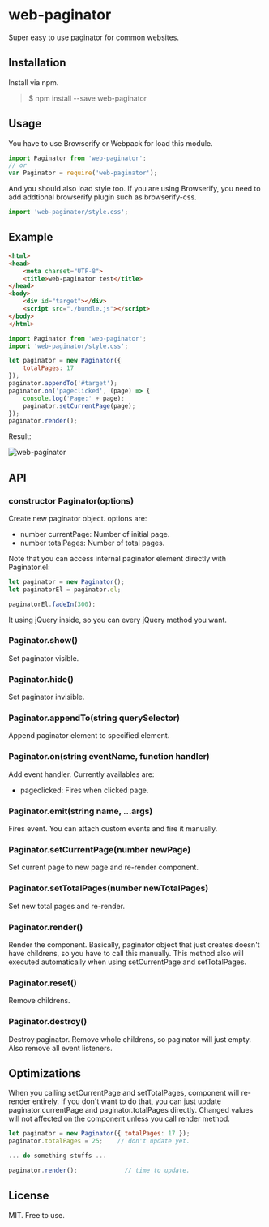 # web-paginator
Super easy to use paginator for common websites.

## Installation
Install via npm.
> $ npm install --save web-paginator


## Usage
You have to use Browserify or Webpack for load this module.

```javascript
import Paginator from 'web-paginator';
// or
var Paginator = require('web-paginator');
```

And you should also load style too. If you are using Browserify, you need to add addtional browserify plugin such as browserify-css.

```javascript
import 'web-paginator/style.css';
```


## Example

```html
<html>
<head>
	<meta charset="UTF-8">
	<title>web-paginator test</title>
</head>
<body>
	<div id="target"></div>
	<script src="./bundle.js"></script>
</body>
</html>
```

```javascript
import Paginator from 'web-paginator';
import 'web-paginator/style.css';

let paginator = new Paginator({
	totalPages: 17
});
paginator.appendTo('#target');
paginator.on('pageclicked', (page) => {
	console.log('Page:' + page);
	paginator.setCurrentPage(page);
});
paginator.render();
```

Result:

![web-paginator](http://photon.modernator.me:/album/rico345100@gmail.com/blog/web-paginator/web-paginator.png)


## API
### constructor Paginator(options)
Create new paginator object. options are:
- number currentPage: Number of initial page.
- number totalPages: Number of total pages.

Note that you can access internal paginator element directly with Paginator.el:

```javascript
let paginator = new Paginator();
let paginatorEl = paginator.el;

paginatorEl.fadeIn(300);
```

It using jQuery inside, so you can every jQuery method you want.

### Paginator.show()
Set paginator visible.

### Paginator.hide()
Set paginator invisible. 

### Paginator.appendTo(string querySelector)
Append paginator element to specified element.

### Paginator.on(string eventName, function handler)
Add event handler. Currently availables are:
- pageclicked: Fires when clicked page.

### Paginator.emit(string name, ...args)
Fires event. You can attach custom events and fire it manually.

### Paginator.setCurrentPage(number newPage)
Set current page to new page and re-render component.

### Paginator.setTotalPages(number newTotalPages)
Set new total pages and re-render.

### Paginator.render()
Render the component. Basically, paginator object that just creates doesn't have childrens, so you have to call this manually.
This method also will executed automatically when using setCurrentPage and setTotalPages.

### Paginator.reset()
Remove childrens.

### Paginator.destroy()
Destroy paginator. Remove whole childrens, so paginator will just empty. Also remove all event listeners.


## Optimizations
When you calling setCurrentPage and setTotalPages, component will re-render entirely.
If you don't want to do that, you can just update paginator.currentPage and paginator.totalPages directly.
Changed values will not affected on the component unless you call render method.

```javascript
let paginator = new Paginator({ totalPages: 17 });
paginator.totalPages = 25;    // don't update yet.

... do something stuffs ...

paginator.render();				// time to update.

``` 



## License
MIT. Free to use.